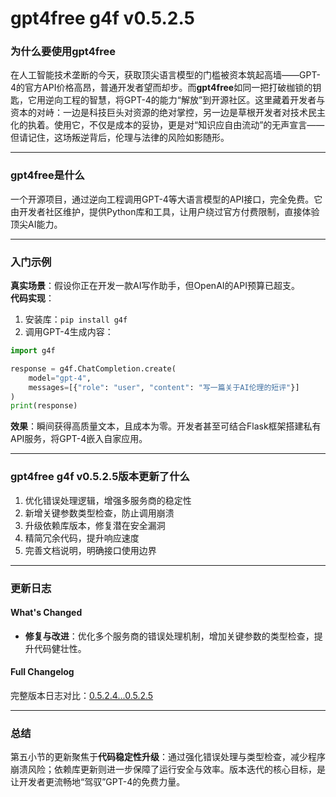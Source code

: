 # gpt4free g4f v0.5.2.5
### 为什么要使用gpt4free  
在人工智能技术垄断的今天，获取顶尖语言模型的门槛被资本筑起高墙——GPT-4的官方API价格高昂，普通开发者望而却步。而**gpt4free**如同一把打破枷锁的钥匙，它用逆向工程的智慧，将GPT-4的能力“解放”到开源社区。这里藏着开发者与资本的对峙：一边是科技巨头对资源的绝对掌控，另一边是草根开发者对技术民主化的执着。使用它，不仅是成本的妥协，更是对“知识应自由流动”的无声宣言——但请记住，这场叛逆背后，伦理与法律的风险如影随形。

---

### gpt4free是什么  
一个开源项目，通过逆向工程调用GPT-4等大语言模型的API接口，完全免费。它由开发者社区维护，提供Python库和工具，让用户绕过官方付费限制，直接体验顶尖AI能力。

---

### 入门示例  
**真实场景**：假设你正在开发一款AI写作助手，但OpenAI的API预算已超支。  
**代码实现**：  
1. 安装库：`pip install g4f`  
2. 调用GPT-4生成内容：  
```python
import g4f  

response = g4f.ChatCompletion.create(
    model="gpt-4",
    messages=[{"role": "user", "content": "写一篇关于AI伦理的短评"}]
)
print(response)
```  
**效果**：瞬间获得高质量文本，且成本为零。开发者甚至可结合Flask框架搭建私有API服务，将GPT-4嵌入自家应用。

---

### gpt4free g4f v0.5.2.5版本更新了什么  
1. 优化错误处理逻辑，增强多服务商的稳定性  
2. 新增关键参数类型检查，防止调用崩溃  
3. 升级依赖库版本，修复潜在安全漏洞  
4. 精简冗余代码，提升响应速度  
5. 完善文档说明，明确接口使用边界  

---

### 更新日志  
#### What's Changed  
- **修复与改进**：优化多个服务商的错误处理机制，增加关键参数的类型检查，提升代码健壮性。  

#### Full Changelog  
完整版本日志对比：[0.5.2.4...0.5.2.5](https://github.com/xtekky/gpt4free/compare/0.5.2.4...0.5.2.5)

---

### 总结  
第五小节的更新聚焦于**代码稳定性升级**：通过强化错误处理与类型检查，减少程序崩溃风险；依赖库更新则进一步保障了运行安全与效率。版本迭代的核心目标，是让开发者更流畅地“驾驭”GPT-4的免费力量。